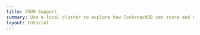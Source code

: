 ```yaml
---
title: JSON Support
summary: Use a local cluster to explore how CockroachDB can store and query unstructured JSONB data.
layout: tutorial
---
```


<div
  data-katacoda-id="cockroachlabs/json-support"
  data-katacoda-color="#222"
  data-katacoda-secondary="#37A806"  
  style="height: 91vh; width: 100%;">
</div>

<script>
  if(window.location.href.indexOf('/demo-json-support-interactive') > 0){
    document.querySelector('#content').style.paddingTop = '100px';
  }
</script>
<script src="//katacoda.com/embed.js"></script>
